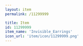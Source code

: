 ```yaml
---
layout: item
permalink: /11299999

title: Item
id: 11299999
item_name: 'Invisible_Earrings'
icon_url: 'item/icon/11299999.png'
---
```

